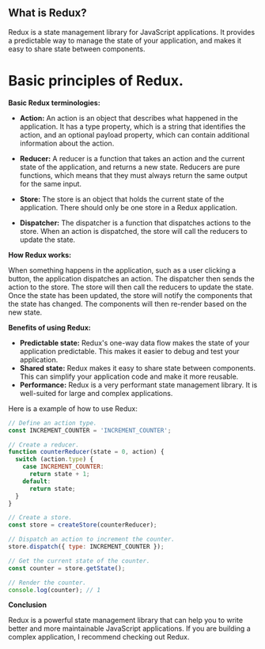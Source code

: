 ## What is Redux?

Redux is a state management library for JavaScript applications. It provides a predictable way to manage the state of your application, and makes it easy to share state between components.

# Basic principles of Redux.

**Basic Redux terminologies:**

* **Action:** An action is an object that describes what happened in the application. It has a type property, which is a string that identifies the action, and an optional payload property, which can contain additional information about the action.

* **Reducer:** A reducer is a function that takes an action and the current state of the application, and returns a new state. Reducers are pure functions, which means that they must always return the same output for the same input.

* **Store:** The store is an object that holds the current state of the application. There should only be one store in a Redux application.
* **Dispatcher:** The dispatcher is a function that dispatches actions to the store. When an action is dispatched, the store will call the reducers to update the state.

**How Redux works:**

When something happens in the application, such as a user clicking a button, the application dispatches an action. The dispatcher then sends the action to the store. The store will then call the reducers to update the state. Once the state has been updated, the store will notify the components that the state has changed. The components will then re-render based on the new state.

**Benefits of using Redux:**

* **Predictable state:** Redux's one-way data flow makes the state of your application predictable. This makes it easier to debug and test your application.
* **Shared state:** Redux makes it easy to share state between components. This can simplify your application code and make it more reusable.
* **Performance:** Redux is a very performant state management library. It is well-suited for large and complex applications.

Here is a example of how to use Redux:

```javascript
// Define an action type.
const INCREMENT_COUNTER = 'INCREMENT_COUNTER';

// Create a reducer.
function counterReducer(state = 0, action) {
  switch (action.type) {
    case INCREMENT_COUNTER:
      return state + 1;
    default:
      return state;
  }
}

// Create a store.
const store = createStore(counterReducer);

// Dispatch an action to increment the counter.
store.dispatch({ type: INCREMENT_COUNTER });

// Get the current state of the counter.
const counter = store.getState();

// Render the counter.
console.log(counter); // 1
```

**Conclusion**

Redux is a powerful state management library that can help you to write better and more maintainable JavaScript applications. If you are building a complex application, I recommend checking out Redux.